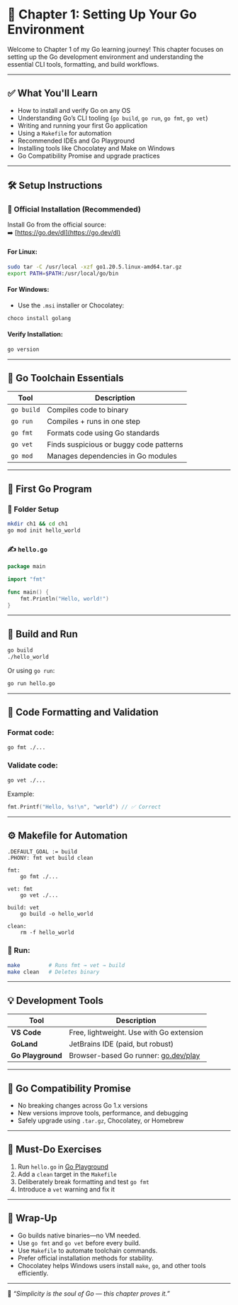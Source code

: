 # 📘 Chapter 1: Setting Up Your Go Environment

Welcome to Chapter 1 of my Go learning journey! This chapter focuses on setting up the Go development environment and understanding the essential CLI tools, formatting, and build workflows.

---

## ✅ What You'll Learn

- How to install and verify Go on any OS
- Understanding Go’s CLI tooling (`go build`, `go run`, `go fmt`, `go vet`)
- Writing and running your first Go application
- Using a `Makefile` for automation
- Recommended IDEs and Go Playground
- Installing tools like Chocolatey and Make on Windows
- Go Compatibility Promise and upgrade practices

---

## 🛠 Setup Instructions

### 🔗 Official Installation (Recommended)
Install Go from the official source:  
➡️ [https://go.dev/dl](https://go.dev/dl)

#### For Linux:
```bash
sudo tar -C /usr/local -xzf go1.20.5.linux-amd64.tar.gz
export PATH=$PATH:/usr/local/go/bin
```

#### For Windows:
- Use the `.msi` installer or Chocolatey:
```powershell
choco install golang
```

#### Verify Installation:
```bash
go version
```

---

## 🧪 Go Toolchain Essentials

| Tool      | Description                                      |
|-----------|--------------------------------------------------|
| `go build` | Compiles code to binary                         |
| `go run`  | Compiles + runs in one step                      |
| `go fmt`  | Formats code using Go standards                  |
| `go vet`  | Finds suspicious or buggy code patterns          |
| `go mod`  | Manages dependencies in Go modules               |

---

## 👋 First Go Program

### 📁 Folder Setup
```bash
mkdir ch1 && cd ch1
go mod init hello_world
```

### ✍️ `hello.go`
```go
package main

import "fmt"

func main() {
    fmt.Println("Hello, world!")
}
```

---

## 🔧 Build and Run

```bash
go build
./hello_world
```

Or using `go run`:
```bash
go run hello.go
```

---

## 🧹 Code Formatting and Validation

### Format code:
```bash
go fmt ./...
```

### Validate code:
```bash
go vet ./...
```

Example:
```go
fmt.Printf("Hello, %s!\n", "world") // ✅ Correct
```

---

## ⚙ Makefile for Automation

```make
.DEFAULT_GOAL := build
.PHONY: fmt vet build clean

fmt:
	go fmt ./...

vet: fmt
	go vet ./...

build: vet
	go build -o hello_world

clean:
	rm -f hello_world
```

### 🧪 Run:
```bash
make         # Runs fmt → vet → build
make clean   # Deletes binary
```

---

## 💡 Development Tools

| Tool       | Description                                      |
|------------|--------------------------------------------------|
| **VS Code** | Free, lightweight. Use with Go extension         |
| **GoLand**  | JetBrains IDE (paid, but robust)                 |
| **Go Playground** | Browser-based Go runner: [go.dev/play](https://go.dev/play) |

---

## 🔄 Go Compatibility Promise

- No breaking changes across Go 1.x versions
- New versions improve tools, performance, and debugging
- Safely upgrade using `.tar.gz`, Chocolatey, or Homebrew

---

## 🧠 Must-Do Exercises

1. Run `hello.go` in [Go Playground](https://go.dev/play)
2. Add a `clean` target in the `Makefile`
3. Deliberately break formatting and test `go fmt`
4. Introduce a `vet` warning and fix it

---

## 🎯 Wrap-Up

- Go builds native binaries—no VM needed.
- Use `go fmt` and `go vet` before every build.
- Use `Makefile` to automate toolchain commands.
- Prefer official installation methods for stability.
- Chocolatey helps Windows users install `make`, `go`, and other tools efficiently.

---

🧠 _“Simplicity is the soul of Go — this chapter proves it.”_
